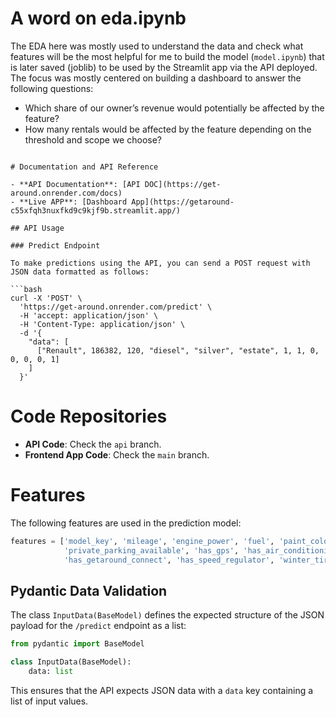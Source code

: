 # A word on eda.ipynb

The EDA here was mostly used to understand the data and check what features will be the most helpful for me to build the model (`model.ipynb`) that is later saved (joblib) to be used by the Streamlit app via the API deployed. The focus was mostly centered on building a dashboard to answer the following questions:
- Which share of our owner’s revenue would potentially be affected by the feature?
- How many rentals would be affected by the feature depending on the threshold and scope we choose?
```

# Documentation and API Reference

- **API Documentation**: [API DOC](https://get-around.onrender.com/docs)
- **Live APP**: [Dashboard App](https://getaround-c55xfqh3nuxfkd9c9kjf9b.streamlit.app/)

## API Usage

### Predict Endpoint

To make predictions using the API, you can send a POST request with JSON data formatted as follows:

```bash
curl -X 'POST' \
  'https://get-around.onrender.com/predict' \
  -H 'accept: application/json' \
  -H 'Content-Type: application/json' \
  -d '{
    "data": [
      ["Renault", 186382, 120, "diesel", "silver", "estate", 1, 1, 0, 0, 0, 0, 1]
    ]
  }'
```

# Code Repositories

- **API Code**: Check the `api` branch.
- **Frontend App Code**: Check the `main` branch.

# Features

The following features are used in the prediction model:

```python
features = ['model_key', 'mileage', 'engine_power', 'fuel', 'paint_color', 'car_type', 
            'private_parking_available', 'has_gps', 'has_air_conditioning', 'automatic_car', 
            'has_getaround_connect', 'has_speed_regulator', 'winter_tires']
```

## Pydantic Data Validation

The class `InputData(BaseModel)` defines the expected structure of the JSON payload for the `/predict` endpoint as a list:

```python
from pydantic import BaseModel

class InputData(BaseModel):
    data: list
```

This ensures that the API expects JSON data with a `data` key containing a list of input values.

```